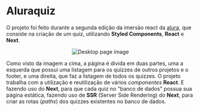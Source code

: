 # Aluraquiz

O projeto foi feito durante a segunda edição da imersão react da [alura](https://www.alura.com.br/), que consiste na criação de um quiz, utilizando **Styled Components**, **React** e **Next**.

<p align="center">
<img src="https://i.pinimg.com/564x/5f/19/e4/5f19e4b462a8d36bc4f57d67401bc1b9.jpg" alt="Desktop page image" />
</p>

Como visto da imagem a cima, a página é divida em duas partes, uma a esquerda que possui uma listagem para os quizzes de outros projetos e o footer, e uma direita, que faz a listagem de todos os quizzes. O projeto trabalha com a utilização e reutilização de vários _componentes_ **React**. E fazendo uso do **Next**, para que cada quiz no "banco de dados" possua sua página estática, fazendo uso de **SSR** (Server Side Rendering) do **Next**, para criar as rotas (_paths_) dos quizzes existentes no banco de dados.
